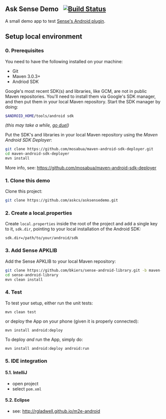 ## Ask Sense Demo  &nbsp; [![Build Status](https://travis-ci.org/askcs/asksensedemo.png)](https://travis-ci.org/askcs/asksensedemo)

A small demo app to test 
[Sense's Android plugin](https://github.com/senseobservationsystems/sense-android-library).

## Setup local environment

### 0. Prerequisites

You need to have the following installed on your machine:

* Git
* Maven 3.0.3+
* Andriod SDK

Google's most recent SDK(s) and libraries, like GCM, are not in public Maven
repositories. You'll need to install them via Google's SDK manager, and then
put them in your local Maven repository. Start the SDK manager by doing:

```bash
$ANDROID_HOME/tools/android sdk
```

*(this may take a while, [go duel](http://xkcd.com/303/))*

Put the SDK's and libraries in your local Maven repository using the
*Maven Android SDK Deployer*:

```bash
git clone https://github.com/mosabua/maven-android-sdk-deployer.git
cd maven-android-sdk-deployer
mvn install
```

More info, see: https://github.com/mosabua/maven-android-sdk-deployer

### 1. Clone this demo

Clone this project: 

```bash
git clone https://github.com/askcs/asksensedemo.git
```

### 2. Create a local.properties

Create `local.properties` inside the root of the project and add a single key to 
it, `sdk.dir`, pointing to your local installation of the Android SDK:

```
sdk.dir=/path/to/your/android/sdk
```

### 3. Add Sense APKLIB 

Add the Sense APKLIB to your local Maven repository:

```bash
git clone https://github.com/bkiers/sense-android-library.git -b maven-apklib
cd sense-android-library
mvn clean install
```

### 4. Test

To test your setup, either run the unit tests:

```
mvn clean test
```

or deploy the App on your phone (given it is properly connected):

```
mvn install android:deploy
```

To deploy *and* run the App, simply do:

```
mvn install android:deploy android:run
```

### 5. IDE integration

#### 5.1. IntelliJ

* open project
* select `pom.xml`

#### 5.2. Eclipse

* see: http://rgladwell.github.io/m2e-android
